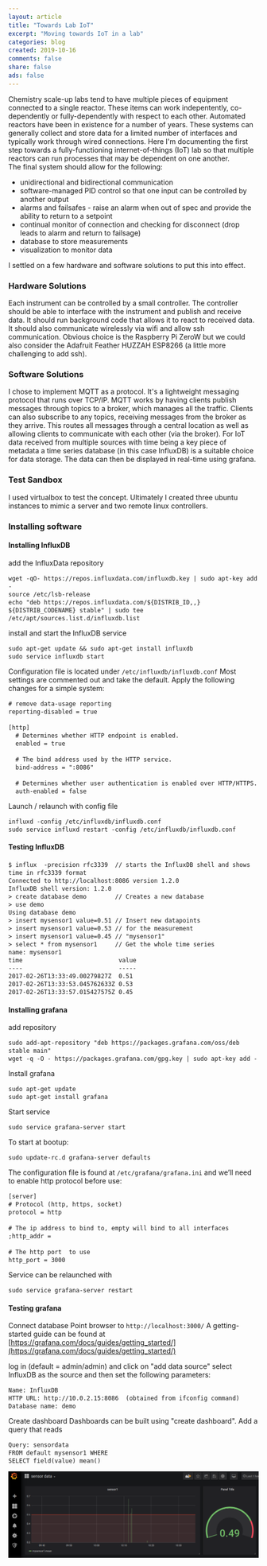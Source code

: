 ```yaml
---
layout: article
title: "Towards Lab IoT"
excerpt: "Moving towards IoT in a lab"
categories: blog
created: 2019-10-16
comments: false
share: false
ads: false
---
```


Chemistry scale-up labs tend to have multiple pieces of equipment connected to a single reactor.  These items can work indepentently, co-dependently or fully-dependently with respect to each other.  Automated reactors have been in existence for a number of years.  These systems can generally collect and store data for a limited number of interfaces and typically work through wired connections.  Here I'm documenting the first step towards a fully-functioning internet-of-things (IoT) lab so that multiple reactors can run processes that may be dependent on one another.  
The final system should allow for the following:

-  unidirectional and bidirectional communication
-  software-managed PID control so that one input can be controlled by another output
-  alarms and failsafes - raise an alarm when out of spec and provide the ability to return to a setpoint
-  continual monitor of connection and checking for disconnect (drop leads to alarm and return to failsage)
-  database to store measurements
-  visualization to monitor data

I settled on a few hardware and software solutions to put this into effect.

### Hardware Solutions
Each instrument can be controlled by a small controller.  The controller should be able to interface with the instrument and publish and receive data.  It should run background code that allows it to react to received data.  It should also communicate wirelessly via wifi and allow ssh communication.  Obvious choice is the Raspberry Pi ZeroW but we could also consider the Adafruit Feather HUZZAH ESP8266 (a little more challenging to add ssh).

### Software Solutions
I chose to implement MQTT as a protocol.  It's a lightweight messaging protocol that runs over TCP/IP.  MQTT works by having clients publish messages through topics to a broker, which manages all the traffic.  Clients can also subscribe to any topics, receiving messages from the broker as they arrive.  This routes all messages through a central location as well as allowing clients to communicate with each other (via the broker).  For IoT data received from multiple sources with time being a key piece of metadata a time series database (in this case InfluxDB) is a suitable choice for data storage.  The data can then be displayed in real-time using grafana.

### Test Sandbox
I used virtualbox to test the concept.  Ultimately I created three ubuntu instances to mimic a server and two remote linux controllers.

### Installing software

#### Installing InfluxDB
add the InfluxData repository
```
wget -qO- https://repos.influxdata.com/influxdb.key | sudo apt-key add -
source /etc/lsb-release
echo "deb https://repos.influxdata.com/${DISTRIB_ID,,} ${DISTRIB_CODENAME} stable" | sudo tee /etc/apt/sources.list.d/influxdb.list
```
install and start the InfluxDB service
```
sudo apt-get update && sudo apt-get install influxdb
sudo service influxdb start
```
Configuration file is located under `/etc/influxdb/influxdb.conf`
Most settings are commented out and take the default.  Apply the following changes for a simple system:
```
# remove data-usage reporting
reporting-disabled = true

[http]
  # Determines whether HTTP endpoint is enabled.
  enabled = true

  # The bind address used by the HTTP service.
  bind-address = ":8086"

  # Determines whether user authentication is enabled over HTTP/HTTPS.
  auth-enabled = false
```
Launch / relaunch with config file
```
influxd -config /etc/influxdb/influxdb.conf
sudo service influxd restart -config /etc/influxdb/influxdb.conf
```

#### Testing InfluxDB

```
$ influx  -precision rfc3339  // starts the InfluxDB shell and shows time in rfc3339 format
Connected to http://localhost:8086 version 1.2.0
InfluxDB shell version: 1.2.0
> create database demo        // Creates a new database
> use demo
Using database demo
> insert mysensor1 value=0.51 // Insert new datapoints
> insert mysensor1 value=0.53 // for the measurement
> insert mysensor1 value=0.45 // "mysensor1"
> select * from mysensor1     // Get the whole time series
name: mysensor1                
time                           value
----                           -----
2017-02-26T13:33:49.00279827Z  0.51
2017-02-26T13:33:53.045762633Z 0.53
2017-02-26T13:33:57.015427575Z 0.45
```

#### Installing grafana

add repository
```
sudo add-apt-repository "deb https://packages.grafana.com/oss/deb stable main"
wget -q -O - https://packages.grafana.com/gpg.key | sudo apt-key add -
```

Install grafana
```
sudo apt-get update
sudo apt-get install grafana
```

Start service
```
sudo service grafana-server start
```

To start at bootup:
```
sudo update-rc.d grafana-server defaults
```

The configuration file is found at `/etc/grafana/grafana.ini` and we’ll need to enable http protocol before use:
```
[server]
# Protocol (http, https, socket)
protocol = http

# The ip address to bind to, empty will bind to all interfaces
;http_addr =

# The http port  to use
http_port = 3000
```

Service can be relaunched with
```
sudo service grafana-server restart
```

#### Testing grafana

Connect database
Point browser to `http://localhost:3000/`
A getting-started guide can be found at [https://grafana.com/docs/guides/getting_started/](https://grafana.com/docs/guides/getting_started/)

log in (default = admin/admin) and click on "add data source"
select InfluxDB as the source and then set the following parameters:
```
Name: InfluxDB
HTTP URL: http://10.0.2.15:8086  (obtained from ifconfig command)
Database name: demo
```

Create dashboard
Dashboards can be built using "create dashboard".
Add a query that reads 
```
Query: sensordata
FROM default mysensor1 WHERE
SELECT field(value) mean()
```

![](/images/drafts/grafana_example.png)
